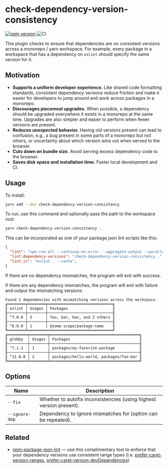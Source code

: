 # check-dependency-version-consistency

[![npm version](https://badge.fury.io/js/check-dependency-version-consistency.svg)](https://badge.fury.io/js/check-dependency-version-consistency)
![CI](https://github.com/bmish/check-dependency-version-consistency/workflows/CI/badge.svg)

This plugin checks to ensure that dependencies are on consistent versions across a monorepo / yarn workspace. For example, every package in a workspace that has a dependency on `eslint` should specify the same version for it.

## Motivation

* **Supports a uniform developer experience.** Like shared code formatting standards, consistent dependency versions reduce friction and make it easier for developers to jump around and work across packages in a monorepo.
* **Discourages piecemeal upgrades.** When possible, a dependency should be upgraded everywhere it exists in a monorepo at the same time. Upgrades are also simpler and easier to perform when fewer versions are present.
* **Reduces unexpected behavior.** Having old versions present can lead to confusion, e.g., a bug present in some parts of a monorepo but not others, or uncertainty about which version wins out when served to the browser.
* **Cuts down on bundle size.** Avoid serving excess dependency code to the browser.
* **Saves disk space and installation time.** Faster local development and CI.

## Usage

To install:

```sh
yarn add --dev check-dependency-version-consistency
```

To run, use this command and optionally pass the path to the workspace root:

```sh
yarn check-dependency-version-consistency .
```

This can be incorporated as one of your package.json lint scripts like this:

```json
{
  "lint": "npm-run-all --continue-on-error --aggregate-output --parallel lint:*",
  "lint:dependency-versions": "check-dependency-version-consistency .",
  "lint:js": "eslint . --cache",
}
```

If there are no dependency mismatches, the program will exit with success.

If there are any dependency mismatches, the program will exit with failure and output the mismatching versions:

```pt
Found 2 dependencies with mismatching versions across the workspace.
╔════════╤════════╤═════════════════════════════╗
║ eslint │ Usages │ Packages                    ║
╟────────┼────────┼─────────────────────────────╢
║ ^7.0.0 │ 5      │ foo, bar, baz, and 2 others ║
╟────────┼────────┼─────────────────────────────╢
║ ^8.0.0 │ 1      │ @some-scope/package-name    ║
╚════════╧══════════════════════════════════════╝
╔═════════╤════════╤════════════════════════════════════════╗
║ globby  │ Usages │ Packages                               ║
╟─────────┼────────┼────────────────────────────────────────╢
║ ^7.1.1  │ 1      │ packages/my-favorite-package           ║
╟─────────┼────────┼────────────────────────────────────────╢
║ ^11.0.0 │ 2      │ packages/hello-world, packages/foo-bar ║
╚═════════╧════════╧════════════════════════════════════════╝
```

## Options

| Name | Description |
| --- | --- |
| `--fix` | Whether to autofix inconsistencies (using highest version present). |
| `--ignore-dep` | Dependency to ignore mismatches for (option can be repeated). |

## Related

* [npm-package-json-lint](https://github.com/tclindner/npm-package-json-lint) — use this complimentary tool to enforce that your dependency versions use consistent range types (i.e. [prefer-caret-version-ranges](https://npmpackagejsonlint.org/docs/en/rules/dependencies/prefer-caret-version-dependencies), [prefer-caret-version-devDependencies](https://npmpackagejsonlint.org/docs/en/rules/dependencies/prefer-caret-version-devdependencies))
